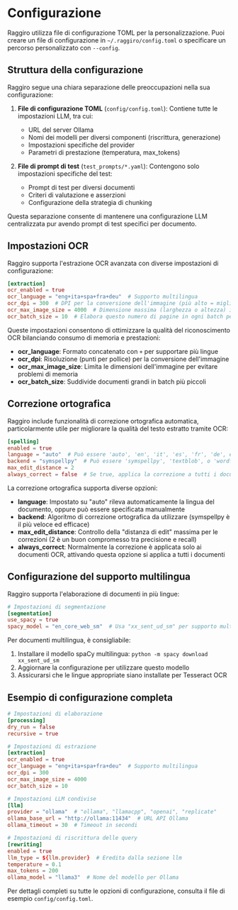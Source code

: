 # Configurazione

Raggiro utilizza file di configurazione TOML per la personalizzazione. Puoi creare un file di configurazione in `~/.raggiro/config.toml` o specificare un percorso personalizzato con `--config`.

## Struttura della configurazione

Raggiro segue una chiara separazione delle preoccupazioni nella sua configurazione:

1. **File di configurazione TOML** (`config/config.toml`): Contiene tutte le impostazioni LLM, tra cui:
   - URL del server Ollama
   - Nomi dei modelli per diversi componenti (riscrittura, generazione)
   - Impostazioni specifiche del provider
   - Parametri di prestazione (temperatura, max_tokens)
   
2. **File di prompt di test** (`test_prompts/*.yaml`): Contengono solo impostazioni specifiche del test:
   - Prompt di test per diversi documenti
   - Criteri di valutazione e asserzioni
   - Configurazione della strategia di chunking

Questa separazione consente di mantenere una configurazione LLM centralizzata pur avendo prompt di test specifici per documento.

## Impostazioni OCR

Raggiro supporta l'estrazione OCR avanzata con diverse impostazioni di configurazione:

```toml
[extraction]
ocr_enabled = true
ocr_language = "eng+ita+spa+fra+deu"  # Supporto multilingua
ocr_dpi = 300  # DPI per la conversione dell'immagine (più alto = migliore qualità ma più memoria)
ocr_max_image_size = 4000  # Dimensione massima (larghezza o altezza) in pixel per l'elaborazione OCR
ocr_batch_size = 10  # Elabora questo numero di pagine in ogni batch per evitare problemi di memoria
```

Queste impostazioni consentono di ottimizzare la qualità del riconoscimento OCR bilanciando consumo di memoria e prestazioni:

- **ocr_language**: Formato concatenato con `+` per supportare più lingue
- **ocr_dpi**: Risoluzione (punti per pollice) per la conversione dell'immagine
- **ocr_max_image_size**: Limita le dimensioni dell'immagine per evitare problemi di memoria
- **ocr_batch_size**: Suddivide documenti grandi in batch più piccoli

## Correzione ortografica

Raggiro include funzionalità di correzione ortografica automatica, particolarmente utile per migliorare la qualità del testo estratto tramite OCR:

```toml
[spelling]
enabled = true
language = "auto"  # Può essere 'auto', 'en', 'it', 'es', 'fr', 'de', ecc.
backend = "symspellpy"  # Può essere 'symspellpy', 'textblob', o 'wordfreq'
max_edit_distance = 2
always_correct = false  # Se true, applica la correzione a tutti i documenti, non solo OCR
```

La correzione ortografica supporta diverse opzioni:

- **language**: Impostato su "auto" rileva automaticamente la lingua del documento, oppure può essere specificata manualmente
- **backend**: Algoritmo di correzione ortografica da utilizzare (symspellpy è il più veloce ed efficace)
- **max_edit_distance**: Controllo della "distanza di edit" massima per le correzioni (2 è un buon compromesso tra precisione e recall)
- **always_correct**: Normalmente la correzione è applicata solo ai documenti OCR, attivando questa opzione si applica a tutti i documenti

## Configurazione del supporto multilingua

Raggiro supporta l'elaborazione di documenti in più lingue:

```toml
# Impostazioni di segmentazione
[segmentation]
use_spacy = true
spacy_model = "en_core_web_sm"  # Usa "xx_sent_ud_sm" per supporto multilingua
```

Per documenti multilingua, è consigliabile:
1. Installare il modello spaCy multilingua: `python -m spacy download xx_sent_ud_sm`
2. Aggiornare la configurazione per utilizzare questo modello
3. Assicurarsi che le lingue appropriate siano installate per Tesseract OCR

## Esempio di configurazione completa

```toml
# Impostazioni di elaborazione
[processing]
dry_run = false
recursive = true

# Impostazioni di estrazione
[extraction]
ocr_enabled = true
ocr_language = "eng+ita+spa+fra+deu"  # Supporto multilingua
ocr_dpi = 300
ocr_max_image_size = 4000
ocr_batch_size = 10

# Impostazioni LLM condivise
[llm]
provider = "ollama"  # "ollama", "llamacpp", "openai", "replicate"
ollama_base_url = "http://ollama:11434"  # URL API Ollama
ollama_timeout = 30  # Timeout in secondi

# Impostazioni di riscrittura delle query
[rewriting]
enabled = true
llm_type = ${llm.provider}  # Eredita dalla sezione llm
temperature = 0.1
max_tokens = 200
ollama_model = "llama3"  # Nome del modello per Ollama
```

Per dettagli completi su tutte le opzioni di configurazione, consulta il file di esempio `config/config.toml`.